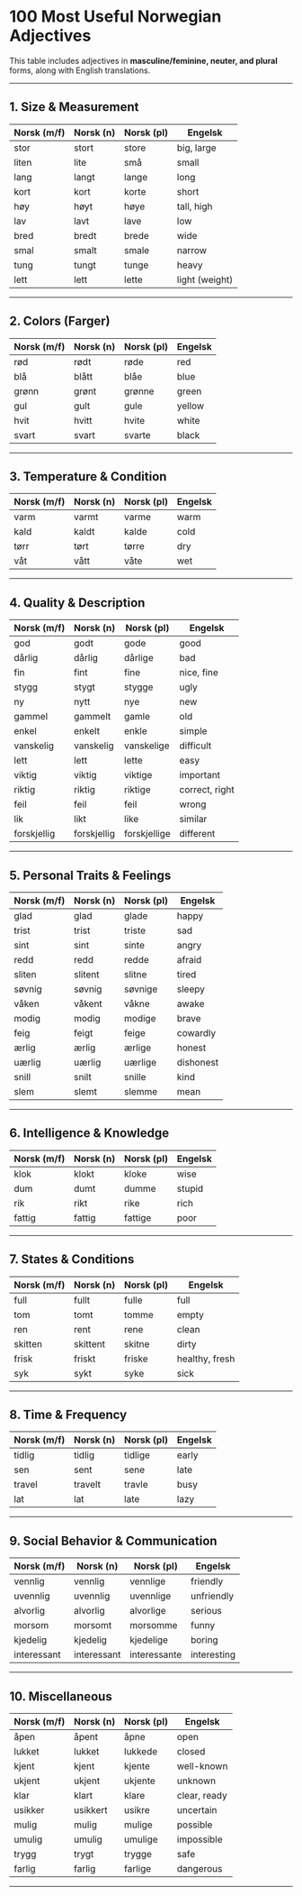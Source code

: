 # **100 Most Useful Norwegian Adjectives**
This table includes adjectives in **masculine/feminine, neuter, and plural** forms, along with English translations.

---

## **1. Size & Measurement**
| Norsk (m/f)  | Norsk (n)  | Norsk (pl)  | Engelsk       |
|-------------|-----------|------------|--------------|
| stor        | stort     | store      | big, large   |
| liten       | lite      | små        | small        |
| lang        | langt     | lange      | long         |
| kort        | kort      | korte      | short        |
| høy         | høyt      | høye       | tall, high   |
| lav         | lavt      | lave       | low          |
| bred        | bredt     | brede      | wide         |
| smal        | smalt     | smale      | narrow       |
| tung        | tungt     | tunge      | heavy        |
| lett        | lett      | lette      | light (weight) |

---

## **2. Colors (Farger)**
| Norsk (m/f) | Norsk (n) | Norsk (pl) | Engelsk |
|------------|-----------|------------|---------|
| rød        | rødt      | røde       | red     |
| blå        | blått     | blåe       | blue    |
| grønn      | grønt     | grønne     | green   |
| gul        | gult      | gule       | yellow  |
| hvit       | hvitt     | hvite      | white   |
| svart      | svart     | svarte     | black   |

---

## **3. Temperature & Condition**
| Norsk (m/f)  | Norsk (n)  | Norsk (pl)  | Engelsk       |
|-------------|-----------|------------|--------------|
| varm        | varmt     | varme      | warm         |
| kald        | kaldt     | kalde      | cold         |
| tørr        | tørt      | tørre      | dry          |
| våt         | vått      | våte       | wet          |

---

## **4. Quality & Description**
| Norsk (m/f)  | Norsk (n)  | Norsk (pl)  | Engelsk       |
|-------------|-----------|------------|--------------|
| god         | godt      | gode       | good         |
| dårlig      | dårlig    | dårlige    | bad          |
| fin         | fint      | fine       | nice, fine   |
| stygg       | stygt     | stygge     | ugly         |
| ny          | nytt      | nye        | new          |
| gammel      | gammelt   | gamle      | old          |
| enkel       | enkelt    | enkle      | simple       |
| vanskelig   | vanskelig | vanskelige | difficult    |
| lett        | lett      | lette      | easy         |
| viktig      | viktig    | viktige    | important    |
| riktig      | riktig    | riktige    | correct, right |
| feil        | feil      | feil       | wrong        |
| lik         | likt      | like       | similar      |
| forskjellig | forskjellig | forskjellige | different |

---

## **5. Personal Traits & Feelings**
| Norsk (m/f)  | Norsk (n)  | Norsk (pl)  | Engelsk       |
|-------------|-----------|------------|--------------|
| glad        | glad      | glade      | happy        |
| trist       | trist     | triste     | sad          |
| sint        | sint      | sinte      | angry        |
| redd        | redd      | redde      | afraid       |
| sliten      | slitent   | slitne     | tired        |
| søvnig      | søvnig    | søvnige    | sleepy       |
| våken       | våkent    | våkne      | awake        |
| modig       | modig     | modige     | brave        |
| feig        | feigt     | feige      | cowardly     |
| ærlig       | ærlig     | ærlige     | honest       |
| uærlig      | uærlig    | uærlige    | dishonest    |
| snill       | snilt     | snille     | kind         |
| slem        | slemt     | slemme     | mean         |

---

## **6. Intelligence & Knowledge**
| Norsk (m/f)  | Norsk (n)  | Norsk (pl)  | Engelsk       |
|-------------|-----------|------------|--------------|
| klok        | klokt     | kloke      | wise         |
| dum         | dumt      | dumme      | stupid       |
| rik         | rikt      | rike       | rich         |
| fattig      | fattig    | fattige    | poor         |

---

## **7. States & Conditions**
| Norsk (m/f)  | Norsk (n)  | Norsk (pl)  | Engelsk       |
|-------------|-----------|------------|--------------|
| full        | fullt     | fulle      | full         |
| tom         | tomt      | tomme      | empty        |
| ren         | rent      | rene       | clean        |
| skitten     | skittent  | skitne     | dirty        |
| frisk       | friskt    | friske     | healthy, fresh |
| syk         | sykt      | syke       | sick         |

---

## **8. Time & Frequency**
| Norsk (m/f)  | Norsk (n)  | Norsk (pl)  | Engelsk       |
|-------------|-----------|------------|--------------|
| tidlig      | tidlig    | tidlige    | early        |
| sen         | sent      | sene       | late         |
| travel      | travelt   | travle     | busy         |
| lat         | lat       | late       | lazy         |

---

## **9. Social Behavior & Communication**
| Norsk (m/f)  | Norsk (n)  | Norsk (pl)  | Engelsk       |
|-------------|-----------|------------|--------------|
| vennlig     | vennlig   | vennlige   | friendly     |
| uvennlig    | uvennlig  | uvennlige  | unfriendly   |
| alvorlig    | alvorlig  | alvorlige  | serious      |
| morsom      | morsomt   | morsomme   | funny        |
| kjedelig    | kjedelig  | kjedelige  | boring       |
| interessant | interessant | interessante | interesting |

---

## **10. Miscellaneous**
| Norsk (m/f)  | Norsk (n)  | Norsk (pl)  | Engelsk       |
|-------------|-----------|------------|--------------|
| åpen        | åpent     | åpne       | open         |
| lukket      | lukket    | lukkede    | closed       |
| kjent       | kjent     | kjente     | well-known   |
| ukjent      | ukjent    | ukjente    | unknown      |
| klar        | klart     | klare      | clear, ready |
| usikker     | usikkert  | usikre     | uncertain    |
| mulig       | mulig     | mulige     | possible     |
| umulig      | umulig    | umulige    | impossible   |
| trygg       | trygt     | trygge     | safe         |
| farlig      | farlig    | farlige    | dangerous    |

---
